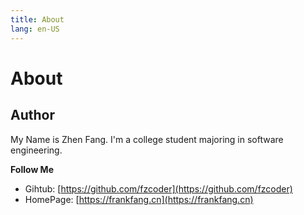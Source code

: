 ```yaml
---
title: About
lang: en-US
---
```


# About

## Author

My Name is Zhen Fang. I'm a college student majoring in software engineering. 

**Follow Me**

- Gihtub: [https://github.com/fzcoder](https://github.com/fzcoder)
- HomePage: [https://frankfang.cn](https://frankfang.cn)

